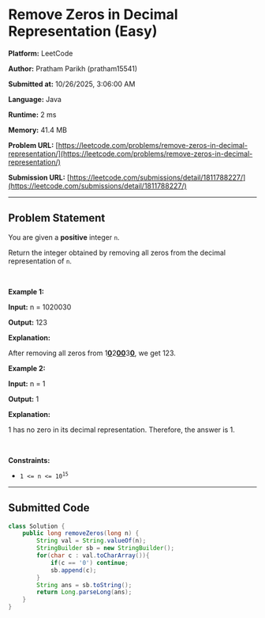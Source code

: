 
# Remove Zeros in Decimal Representation (Easy)

**Platform:** LeetCode  

**Author:** Pratham Parikh (pratham15541)  

**Submitted at:** 10/26/2025, 3:06:00 AM

**Language:** Java  

**Runtime:** 2 ms 

**Memory:** 41.4 MB  

**Problem URL:** [https://leetcode.com/problems/remove-zeros-in-decimal-representation/](https://leetcode.com/problems/remove-zeros-in-decimal-representation/)  

**Submission URL:** [https://leetcode.com/submissions/detail/1811788227/](https://leetcode.com/submissions/detail/1811788227/)  

---

## Problem Statement
<p>You are given a <strong>positive</strong> integer <code>n</code>.</p>

<p>Return the integer obtained by removing all zeros from the decimal representation of <code>n</code>.</p>

<p>&nbsp;</p>
<p><strong class="example">Example 1:</strong></p>

<div class="example-block">
<p><strong>Input:</strong> <span class="example-io">n = 1020030</span></p>

<p><strong>Output:</strong> <span class="example-io">123</span></p>

<p><strong>Explanation:</strong></p>

<p>After removing all zeros from 1<strong><u>0</u></strong>2<strong><u>00</u></strong>3<strong><u>0</u></strong>, we get 123.</p>
</div>

<p><strong class="example">Example 2:</strong></p>

<div class="example-block">
<p><strong>Input:</strong> <span class="example-io">n = 1</span></p>

<p><strong>Output:</strong> <span class="example-io">1</span></p>

<p><strong>Explanation:</strong></p>

<p>1 has no zero in its decimal representation. Therefore, the answer is 1.</p>
</div>

<p>&nbsp;</p>
<p><strong>Constraints:</strong></p>

<ul>
	<li><code>1 &lt;= n &lt;= 10<sup>15</sup></code></li>
</ul>


---

## Submitted Code
```java
class Solution {
    public long removeZeros(long n) {
        String val = String.valueOf(n);
        StringBuilder sb = new StringBuilder();
        for(char c : val.toCharArray()){
            if(c == '0') continue;
            sb.append(c);
        }
        String ans = sb.toString();
        return Long.parseLong(ans);
    }
}
```
